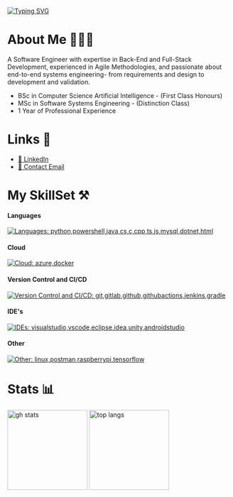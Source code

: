 [![Typing SVG](https://readme-typing-svg.demolab.com?font=Fira+Code&pause=1000&color=07db8a&width=435&lines=Hello%2C+I'm+Dan;Software+Engineer;Backend+Developer;Master+Of+Software+Engineering;Bachelor+Of+Artificial+Intelligence)](https://git.io/typing-svg)


# About Me 👨🏼‍💻

A Software Engineer with expertise in Back-End and Full-Stack Development, experienced in
Agile Methodologies, and passionate about end-to-end systems engineering- from requirements
and design to development and validation.

- BSc in Computer Science Artificial Intelligence - (First Class Honours)
- MSc in Software Systems Engineering - (Distinction Class)
- 1 Year of Professional Experience

# Links 📄

- [💼 LinkedIn](https://www.linkedin.com/in/daniel-musselwhite/)
- [📧 Contact Email](mailto:danielmusselwhite@outlook.com)

# My SkillSet ⚒️

#### Languages
[![Languages: python,powershell,java,cs,c,cpp,ts,js,mysql,dotnet,html](https://skillicons.dev/icons?i=python,powershell,java,cs,c,cpp,ts,js,mysql,dotnet,html)](https://skillicons.dev)

#### Cloud
[![Cloud: azure,docker](https://skillicons.dev/icons?i=azure,docker)](https://skillicons.dev)

#### Version Control and CI/CD
[![Version Control and CI/CD: git,gitlab,github,githubactions,jenkins,gradle](https://skillicons.dev/icons?i=git,gitlab,github,githubactions,jenkins,gradle)](https://skillicons.dev)

#### IDE's
[![IDEs: visualstudio,vscode,eclipse,idea,unity,androidstudio](https://skillicons.dev/icons?i=visualstudio,vscode,eclipse,idea,unity,androidstudio)](https://skillicons.dev)

#### Other
[![Other: linux,postman,raspberrypi,tensorflow](https://skillicons.dev/icons?i=linux,postman,raspberrypi,tensorflow)](https://skillicons.dev)





# Stats 📊

<div>
  <span>
    <img height=180 src="https://github-readme-stats.vercel.app/api?username=danielmusselwhite&show_icons=true&theme=onedark&layout=compact&hide=prs&card_width=400&hide_rank=true" alt="gh stats">
  </span>
  <span>
    <img height=180 src="https://github-readme-stats.vercel.app/api/top-langs/?username=danielmusselwhite&theme=onedark&layout=compact&langs_count=6&line_height=50&hide=jupyter%20notebook,cmake,Makefile,scss&card_width=240" alt="top langs">
  </span>
  
</div>


